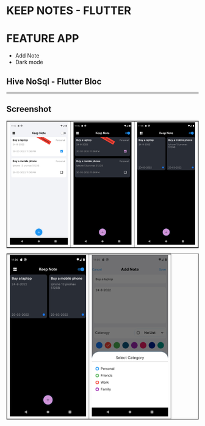 # KEEP NOTES - FLUTTER

# FEATURE APP
<ul>
    <li>Add Note</li>
    <li>Dark mode</li>
</ul>

## Hive NoSql - Flutter Bloc 

___

## Screenshot

<table border>
    <tr>
        <td><img src="./screenshot/Screenshot_1647792387.png" alt="" width="200"></td>
        <td><img src="./Screenshot/Screenshot_1647792391.png" alt="" width="200"></td>
        <td><img src="./screenshot/Screenshot_1647792398.png" alt="" width="200"></td>
    <tr>
</table>
<table border>
    <tr>
        <td><img src="./screenshot/Screenshot_1647792398.png" alt="" width="200"></td>
        <td><img src="./screenshot/Screenshot_1647792320.png" alt="" width="200"></td>
    <tr>
</table> 
